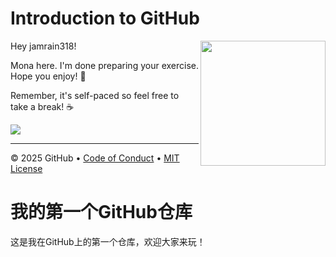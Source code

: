 # Introduction to GitHub

<img src="https://octodex.github.com/images/Professortocat_v2.png" align="right" height="200px" />

Hey jamrain318!

Mona here. I'm done preparing your exercise. Hope you enjoy! 💚

Remember, it's self-paced so feel free to take a break! ☕️

[![](https://img.shields.io/badge/Go%20to%20Exercise-%E2%86%92-1f883d?style=for-the-badge&logo=github&labelColor=197935)](https://github.com/jamrain318/skills-introduction-to-github/issues/1)

---

&copy; 2025 GitHub &bull; [Code of Conduct](https://www.contributor-covenant.org/version/2/1/code_of_conduct/code_of_conduct.md) &bull; [MIT License](https://gh.io/mit)

# 我的第一个GitHub仓库
这是我在GitHub上的第一个仓库，欢迎大家来玩！
